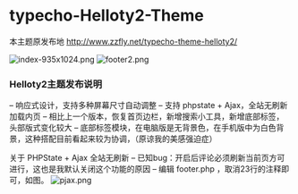 # typecho-Helloty2-Theme

本主题原发布地 http://www.zzfly.net/typecho-theme-helloty2/

<img src="https://ooo.0o0.ooo/2017/08/08/59889376c5b65.png" alt="index-935x1024.png" title="index-935x1024.png" />

<img src="https://ooo.0o0.ooo/2017/08/08/59889375ca173.png" alt="footer2.png" title="footer2.png" />

### Helloty2主题发布说明

– 响应式设计，支持多种屏幕尺寸自动调整
– 支持 phpstate + Ajax，全站无刷新加载内页
– 相比上一个版本，恢复首页边栏，新增搜索小工具，新增底部标签，头部版式变化较大
– 底部标签模块，在电脑版是无背景色，在手机版中为白色背景，这种搭配目前看起来较为协调，（原谅我的美感强迫症）

关于 PHPState + Ajax 全站无刷新
– 已知bug：开启后评论必须刷新当前页方可进行，这也是我默认关闭这个功能的原因
– 编辑 footer.php ，取消23行的注释即可，如图。
<img src="https://ooo.0o0.ooo/2017/08/07/59888d51b889f.png" alt="pjax.png" title="pjax.png" />
